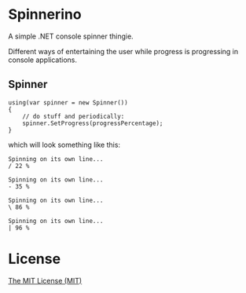 # Spinnerino

A simple .NET console spinner thingie.

Different ways of entertaining the user while progress is progressing in console applications.

## Spinner

	using(var spinner = new Spinner())
	{
		// do stuff and periodically:
		spinner.SetProgress(progressPercentage);
	}

which will look something like this:

	Spinning on its own line...
	/ 22 %

	Spinning on its own line...
	- 35 %

	Spinning on its own line...
	\ 86 %

	Spinning on its own line...
	| 96 %





# License

[The MIT License (MIT)](http://opensource.org/licenses/MIT)